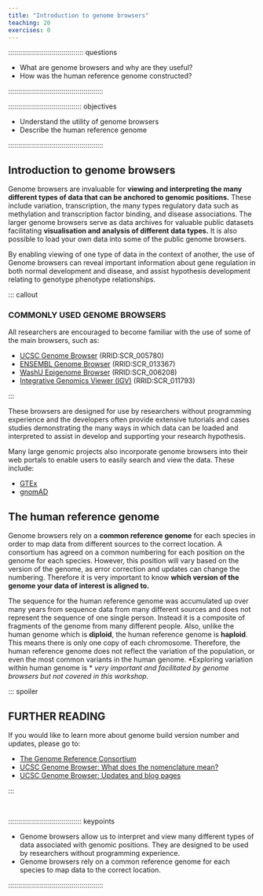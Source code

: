 ```yaml
---
title: "Introduction to genome browsers"
teaching: 20
exercises: 0
---
```


:::::::::::::::::::::::::::::::::::::: questions 

- What are genome browsers and why are they useful?
- How was the human reference genome constructed?

::::::::::::::::::::::::::::::::::::::::::::::::

::::::::::::::::::::::::::::::::::::: objectives

- Understand the utility of genome browsers
- Describe the human reference genome

::::::::::::::::::::::::::::::::::::::::::::::::

## Introduction to genome browsers

Genome browsers are invaluable for 
**viewing and interpreting the many different types of data that can be anchored to genomic positions.** 
These include variation, transcription, 
the many types regulatory data such as methylation and transcription factor binding, 
and disease associations. The larger genome browsers serve as data archives for valuable 
public datasets facilitating **visualisation and analysis of different data types.** 
It is also possible to load your own data into some of the public genome browsers.

By enabling viewing of one type of data in the context of another, the use of Genome browsers 
can reveal important information about gene regulation in both normal development and disease, 
and assist hypothesis development relating to genotype phenotype relationships.


::: callout
### COMMONLY USED GENOME BROWSERS

All researchers are encouraged to become familiar with the use of some of the main browsers, such as:

- [UCSC Genome Browser](https://genome.ucsc.edu/) (RRID:SCR_005780)
- [ENSEMBL Genome Browser](https://www.ensembl.org/index.html) (RRID:SCR_013367)
- [WashU Epigenome Browser](https://epigenomegateway.wustl.edu/browser/) (RRID:SCR_006208)
- [Integrative Genomics Viewer (IGV)](http://software.broadinstitute.org/software/igv/) (RRID:SCR_011793)

:::

These browsers are designed for use by researchers without programming experience 
and the developers often provide extensive tutorials and cases studies demonstrating 
the many ways in which data can be loaded and interpreted to assist in develop 
and supporting your research hypothesis.

Many large genomic projects also incorporate genome browsers into their web portals 
to enable users to easily search and view the data. These include:

- [GTEx](https://gtexportal.org/home/)
- [gnomAD](https://gnomad.broadinstitute.org/)

## The human reference genome

Genome browsers rely on a **common reference genome** for each species in order to map data 
from different sources to the correct location. A consortium has agreed on a common numbering 
for each position on the genome for each species. However, this position will vary based on 
the version of the genome, as error correction and updates can change the numbering. 
Therefore it is very important to know **which version of the genome your data of interest is aligned to.**

The sequence for the human reference genome was accumulated up over many years from sequence 
data from many different sources and does not represent the sequence of one single person. 
Instead it is a composite of fragments of the genome from many different people. Also, unlike 
the human genome which is **diploid**, the human reference genome is **haploid**. This means there is only 
one copy of each chromosome. Therefore, the human reference genome does not reflect the variation of the population, or 
even the most common variants in the human genome. *Exploring variation within human genome is *
*very important and facilitated by genome browsers but not covered in this workshop.*

::: spoiler

## FURTHER READING

If you would like to learn more about genome build version number and updates, please go to:

- [The Genome Reference Consortium](https://www.ncbi.nlm.nih.gov/grc)
- [UCSC Genome Browser: What does the nomenclature mean?](https://genome.ucsc.edu/FAQ/FAQreleases.html)
- [UCSC Genome Browser: Updates and blog pages](https://genome.ucsc.edu/goldenPath/newsarch.html)

:::

<br> 

::::::::::::::::::::::::::::::::::::: keypoints 

- Genome browsers allow us to interpret and view many different types of data associated with genomic positions.
They are designed to be used by researchers without programming experience.
- Genome browsers rely on a common reference genome for each species to map data to the correct location.

::::::::::::::::::::::::::::::::::::::::::::::::
